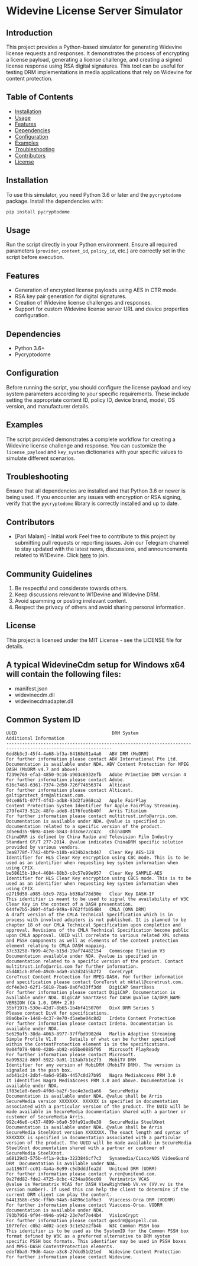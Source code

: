 # Widevine License Server Simulator

## Introduction

This project provides a Python-based simulator for generating Widevine license requests and responses. It demonstrates the process of encrypting a license payload, generating a license challenge, and creating a signed license response using RSA digital signatures. This tool can be useful for testing DRM implementations in media applications that rely on Widevine for content protection.

## Table of Contents

- [Installation](#installation)
- [Usage](#usage)
- [Features](#features)
- [Dependencies](#dependencies)
- [Configuration](#configuration)
- [Examples](#examples)
- [Troubleshooting](#troubleshooting)
- [Contributors](#contributors)
- [License](#license)

## Installation

To use this simulator, you need Python 3.6 or later and the `pycryptodome` package. Install the dependencies with:

```bash
pip install pycryptodome
```

## Usage

Run the script directly in your Python environment. Ensure all required parameters (`provider`, `content_id`, `policy_id`, etc.) are correctly set in the script before execution.

## Features

- Generation of encrypted license payloads using AES in CTR mode.
- RSA key pair generation for digital signatures.
- Creation of Widevine license challenges and responses.
- Support for custom Widevine license server URL and device properties configuration.

## Dependencies

- Python 3.6+
- Pycryptodome

## Configuration

Before running the script, you should configure the license payload and key system parameters according to your specific requirements. These include setting the appropriate content ID, policy ID, device brand, model, OS version, and manufacturer details.

## Examples

The script provided demonstrates a complete workflow for creating a Widevine license challenge and response. You can customize the `license_payload` and `key_system` dictionaries with your specific values to simulate different scenarios.

## Troubleshooting

Ensure that all dependencies are installed and that Python 3.6 or newer is being used. If you encounter any issues with encryption or RSA signing, verify that the `pycryptodome` library is correctly installed and up to date.

## Contributors

- [Pari Malam] - Initial work
Feel free to contribute to this project by submitting pull requests or reporting issues.
Join our Telegram channel to stay updated with the latest news, discussions, and announcements related to W1Devine. Click [here](https://t.me/w1devine) to join.

## Community Guidelines

1. Be respectful and considerate towards others.
2. Keep discussions relevant to W1Devine and Widevine DRM.
3. Avoid spamming or posting irrelevant content.
4. Respect the privacy of others and avoid sharing personal information.

## License
This project is licensed under the MIT License - see the LICENSE file for details.

## A typical WidevineCdm setup for Windows x64 will contain the following files:

- manifest.json
- widevinecdm.dll
- widevinecdmadapter.dll

## Common System ID

```
UUID                                    DRM System                          Additional Information
--------------------------------------------------------------------------------------------------------------
6dd8b3c3-45f4-4a68-bf3a-64168d01a4a6   ABV DRM (MoDRM)                    For further information please contact ABV International Pte Ltd. Documentation is available under NDA. ABV Content Protection for MPEG DASH (MoDRM v4.7 and above).
f239e769-efa3-4850-9c16-a903c6932efb   Adobe Primetime DRM version 4      For further information please contact Adobe.
616c7469-6361-7374-2d50-726f74656374   Alticast                            For further information please contact Alticast. galtiprotect_drm@alticast.com.
94ce86fb-07ff-4f43-adb8-93d2fa968ca2   Apple FairPlay                      Content Protection System Identifier for Apple FairPlay Streaming.
279fe473-512c-48fe-ade8-d176fee6b40f   Arris Titanium                      For further information please contact multitrust.info@arris.com. Documentation is available under NDA. @value is specified in documentation related to a specific version of the product.
3d5e6d35-9b9a-41e8-b843-dd3c6e72c42c   ChinaDRM                            ChinaDRM is defined by China Radio and Television Film Industry Standard GY/T 277-2014. @value indicates ChinaDRM specific solution provided by various vendors.
3ea8778f-7742-4bf9-b18b-e834b2acbd47   Clear Key AES-128                   Identifier for HLS Clear Key encryption using CBC mode. This is to be used as an identifier when requesting key system information when using CPIX.
be58615b-19c4-4684-88b3-c8c57e99e957   Clear Key SAMPLE-AES                Identifier for HLS Clear Key encryption using CBCS mode. This is to be used as an identifier when requesting key system information when using CPIX.
e2719d58-a985-b3c9-781a-b030af78d30e   Clear Key DASH-IF                   This identifier is meant to be used to signal the availability of W3C Clear Key in the context of a DASH presentation.
644fe7b5-260f-4fad-949a-0762ffb054B4   CMLA (OMA DRM)                      A draft version of the CMLA Technical Specification which is in process with involved adopters is not published. It is planned to be chapter 18 of our CMLA Technical Specification upon completion and approval. Revisions of the CMLA Technical Specification become public upon CMLA approval. UUID will correlate to various related XML schema and PSSH components as well as elements of the content protection element relating to CMLA DASH mapping.
37c33258-7b99-4c7e-b15d-19af74482154   Commscope Titanium V3               Documentation available under NDA. @value is specified in documentation related to a specific version of the product. Contact multitrust.info@arris.com for further information.
45d481cb-8fe0-49c0-ada9-ab2d2455b2f2   CoreCrypt                           CoreTrust Content Protection for MPEG-DASH. For further information and specification please contact CoreTurst at mktall@coretrust.com.
dcf4e3e3-62f1-5818-7ba6-0a6fe33ff3dd   DigiCAP SmartXess                  For further information please contact DigiCAP. Documentation is available under NDA. DigiCAP SmartXess for DASH @value CA/DRM_NAME VERSION (CA 1.0, DRM+ 2.0)
35bf197b-530e-42d7-8b65-1b4bf415070f   DivX DRM Series 5                   Please contact DivX for specifications.
80a6be7e-1448-4c37-9e70-d5aebe04c8d2   Irdeto Content Protection          For further information please contact Irdeto. Documentation is available under NDA.
5e629af5-38da-4063-8977-97ffbd9902d4   Marlin Adaptive Streaming Simple Profile V1.0     Details of what can be further specified within the ContentProtection element is in the specifications.
9a04f079-9840-4286-ab92-e65be0885f95   Microsoft PlayReady                 For further information please contact Microsoft.
6a99532d-869f-5922-9a91-113ab7b1e2f3   MobiTV DRM                          Identifier for any version of MobiDRM (MobiTV DRM). The version is signaled in the pssh box.
adb41c24-2dbf-4a6d-958b-4457c0d27b95   Nagra MediaAccess PRM 3.0           It identifies Nagra MediaAccess PRM 3.0 and above. Documentation is available under NDA.
1f83e1e8-6ee9-4f0d-ba2f-5ec4e3ed1a66   SecureMedia                         Documentation is available under NDA. @value shall be Arris SecureMedia version XXXXXXX. XXXXXX is specified in documentation associated with a particular version of the product. The UUID will be made available in SecureMedia documentation shared with a partner or customer of SecureMedia Arris.
992c46e6-c437-4899-b6a0-50fa91ad0e39   SecureMedia SteelKnot               Documentation is available under NDA. @value shall be Arris SecureMedia SteelKnot version XXXXXXX. The exact length and syntax of XXXXXXX is specified in documentation associated with a particular version of the product. The UUID will be made available in SecureMedia SteelKnot documentation shared with a partner or customer of SecureMedia SteelKnot.
a68129d3-575b-4f1a-9cba-3223846cf7c3   Synamedia/Cisco/NDS VideoGuard DRM  Documentation is available under NDA.
aa11967f-cc01-4a4a-8e99-c5d3dddfea2d   Unitend DRM (UDRM)                  For further information please contact y.ren@unitend.com.
9a27dd82-fde2-4725-8cbc-4234aa06ec09   Verimatrix VCAS                     @value is Verimatrix VCAS for DASH ViewRightWeb VV.vv (VV.vv is the version number). If used this can help the client to determine if the current DRM client can play the content.
b4413586-c58c-ffb0-94a5-d4896c1af6c3   Viaccess-Orca DRM (VODRM)           For further information please contact Viaccess-Orca. VODRM documentation is available under NDA.
793b7956-9f94-4946-a942-23e7ef7e44b4   VisionCrypt                         For further information please contact gosdrm@gospell.com.
1077efec-c0b2-4d02-ace3-3c1e52e2fb4b   W3C Common PSSH box                 This identifier is to be used as the SystemID for the Common PSSH box format defined by W3C as a preferred alternative to DRM system specific PSSH box formats. This identifier may be used in PSSH boxes and MPEG-DASH ContentProtection elements.
edef8ba9-79d6-4ace-a3c8-27dcd51d21ed   Widevine Content Protection         For further information please contact Widevine.
```

